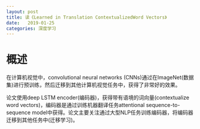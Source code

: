 ```yaml
---
layout: post
title: 读《Learned in Translation ContextualizedWord Vectors》
date:   2019-01-25
categories: 深度学习
---  
```


# 概述  

在计算机视觉中，convolutional neural networks (CNNs)通过在ImageNet(数据集)进行预训练，然后迁移到其他计算机视觉任务中，获得了非常好的效果。

论文使用deep LSTM encoder(编码器)，获得带有语境的词向量(contextualize word vectors)，编码器是通过训练机器翻译任务attentional sequence-to-sequence model中获得。论文主要关注通过大型NLP任务训练编码器，将编码器迁移到其他任务中(迁移学习)。  


